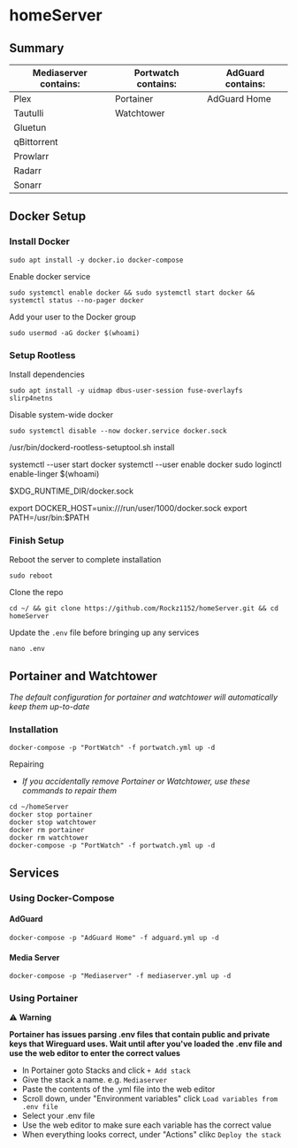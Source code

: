 # homeServer

## Summary

| Mediaserver contains: | Portwatch contains: | AdGuard contains: |
|---------------------|-----------------------|-------------------|
| Plex                | Portainer             | AdGuard Home      |
| Tautulli            | Watchtower            |
| Gluetun             |
| qBittorrent         |
| Prowlarr            |
| Radarr              |
| Sonarr              |

## Docker Setup
### Install Docker
```
sudo apt install -y docker.io docker-compose
```
Enable docker service
```
sudo systemctl enable docker && sudo systemctl start docker && systemctl status --no-pager docker
```
Add your user to the Docker group
```
sudo usermod -aG docker $(whoami)
```
### Setup Rootless
Install dependencies
```
sudo apt install -y uidmap dbus-user-session fuse-overlayfs slirp4netns
```
Disable system-wide docker
```
sudo systemctl disable --now docker.service docker.sock
```

/usr/bin/dockerd-rootless-setuptool.sh install

systemctl --user start docker
systemctl --user enable docker
sudo loginctl enable-linger $(whoami)


$XDG_RUNTIME_DIR/docker.sock 

export DOCKER_HOST=unix:///run/user/1000/docker.sock
export PATH=/usr/bin:$PATH


### Finish Setup
Reboot the server to complete installation
```
sudo reboot
```
Clone the repo
```
cd ~/ && git clone https://github.com/Rockz1152/homeServer.git && cd homeServer
```
Update the `.env` file before bringing up any services
```
nano .env
```

## Portainer and Watchtower
_The default configuration for portainer and watchtower will automatically keep them up-to-date_
### Installation
```
docker-compose -p "PortWatch" -f portwatch.yml up -d
```
Repairing
- _If you accidentally remove Portainer or Watchtower, use these commands to repair them_
```
cd ~/homeServer
docker stop portainer
docker stop watchtower
docker rm portainer
docker rm watchtower
docker-compose -p "PortWatch" -f portwatch.yml up -d
```

<!--
#### Using Docker
Install Portainer
 - _*Running Portainer and Watchtower with docker instead of docker-compose will prevent them from showing up as an unmanged stack inside portainer_
```
docker run -d \
-p 8000:8000 \
-p 9000:9000 \
--name=portainer \
--restart=always \
--privileged \
--label "owner=portainer" \
--label "com.centurylinklabs.watchtower.enable=true" \
-v /var/run/docker.sock:/var/run/docker.sock \
-v $(source .env; echo ${DATADIR})/portainer:/data \
portainer/portainer-ce \
--hide-label owner=portainer
```
Install Watchtower
```
docker run -d \
--name watchtower \
-v /var/run/docker.sock:/var/run/docker.sock \
-v /etc/localtime:/etc/localtime:ro \
--label "owner=portainer" \
--label "com.centurylinklabs.watchtower.enable=true" \
containrrr/watchtower \
--cleanup \
--include-restarting \
--label-enable
```
-->

## Services

### Using Docker-Compose

#### AdGuard
```
docker-compose -p "AdGuard Home" -f adguard.yml up -d
```

#### Media Server
```
docker-compose -p "Mediaserver" -f mediaserver.yml up -d
```

### Using Portainer
:warning: **Warning**

**Portainer has issues parsing .env files that contain public and private keys that Wireguard uses. Wait until after you've loaded the .env file and use the web editor to enter the correct values**

- In Portainer goto Stacks and click `+ Add stack`
- Give the stack a name. e.g. `Mediaserver`
- Paste the contents of the .yml file into the web editor
- Scroll down, under "Environment variables" click `Load variables from .env file`
- Select your .env file
- Use the web editor to make sure each variable has the correct value
- When everything looks correct, under "Actions" clikc `Deploy the stack`
